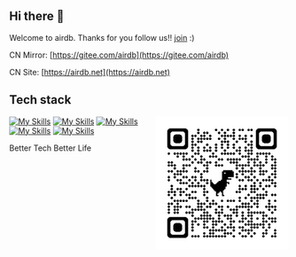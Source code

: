 
## Hi there 👋

Welcome to airdb.  Thanks for you follow us!! [join](https://github.com/airdb/mgmt/blob/main/Join_us.md) :)  

CN Mirror: [https://gitee.com/airdb](https://gitee.com/airdb)

CN Site: [https://airdb.net](https://airdb.net)


## Tech stack
<a href="https://airdb.github.io"><img width="240" align="right" src="https://raw.githubusercontent.com/deancn/deancn/main/imgs/qrcode_do_good_thing.png"></a>
[![My Skills](https://skillicons.dev/icons?i=github,aws,gcp,azure&perline=6)](https://skillicons.dev)
[![My Skills](https://skillicons.dev/icons?i=linux,bash,vim,git&perline=6)](https://skillicons.dev)
[![My Skills](https://skillicons.dev/icons?i=kubernetes,docker,jenkins,nginx,grafana&perline=6)](https://skillicons.dev)
[![My Skills](https://skillicons.dev/icons?i=vscode,nodejs,vscode,c,vue,go,lua,unity,ts,py&perline=6)](https://skillicons.dev)
[![My Skills](https://skillicons.dev/icons?i=figma,svg,ps&perline=10)](https://skillicons.dev)


<!--

**Here are some ideas to get you started:**

🙋‍♀️ A short introduction - what is your organization all about?
🌈 Contribution guidelines - how can the community get involved?
👩‍💻 Useful resources - where can the community find your docs? Is there anything else the community should know?
🍿 Fun facts - what does your team eat for breakfast?
🧙 Remember, you can do mighty things with the power of [Markdown](https://docs.github.com/github/writing-on-github/getting-started-with-writing-and-formatting-on-github/basic-writing-and-formatting-syntax)
-->

Better Tech Better Life
